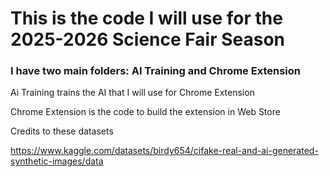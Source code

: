 # This is the code I will use for the 2025-2026 Science Fair Season

### I have two main folders: AI Training and Chrome Extension

Ai Training trains the AI that I will use for Chrome Extension

Chrome Extension is the code to build the extension in Web Store



Credits to these datasets

https://www.kaggle.com/datasets/birdy654/cifake-real-and-ai-generated-synthetic-images/data

